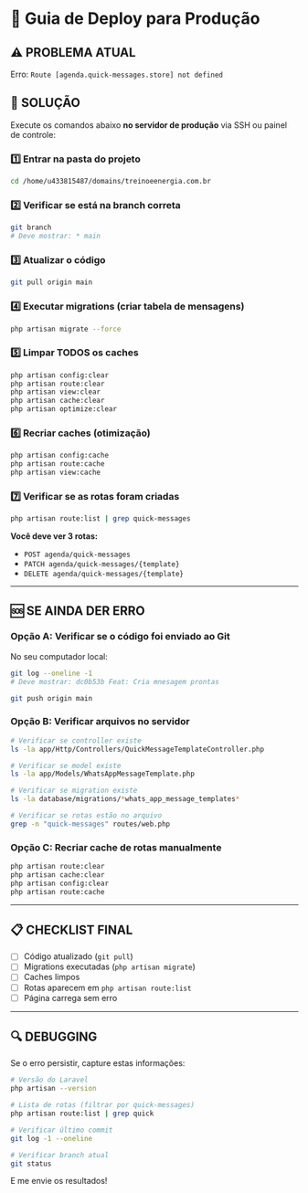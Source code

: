 # 🚀 Guia de Deploy para Produção

## ⚠️ PROBLEMA ATUAL
Erro: `Route [agenda.quick-messages.store] not defined`

## 🔧 SOLUÇÃO

Execute os comandos abaixo **no servidor de produção** via SSH ou painel de controle:

### 1️⃣ Entrar na pasta do projeto
```bash
cd /home/u433815487/domains/treinoeenergia.com.br
```

### 2️⃣ Verificar se está na branch correta
```bash
git branch
# Deve mostrar: * main
```

### 3️⃣ Atualizar o código
```bash
git pull origin main
```

### 4️⃣ Executar migrations (criar tabela de mensagens)
```bash
php artisan migrate --force
```

### 5️⃣ Limpar TODOS os caches
```bash
php artisan config:clear
php artisan route:clear
php artisan view:clear
php artisan cache:clear
php artisan optimize:clear
```

### 6️⃣ Recriar caches (otimização)
```bash
php artisan config:cache
php artisan route:cache
php artisan view:cache
```

### 7️⃣ Verificar se as rotas foram criadas
```bash
php artisan route:list | grep quick-messages
```

**Você deve ver 3 rotas:**
- `POST agenda/quick-messages`
- `PATCH agenda/quick-messages/{template}`
- `DELETE agenda/quick-messages/{template}`

---

## 🆘 SE AINDA DER ERRO

### Opção A: Verificar se o código foi enviado ao Git
No seu computador local:
```bash
git log --oneline -1
# Deve mostrar: dc0b53b Feat: Cria mnesagem prontas

git push origin main
```

### Opção B: Verificar arquivos no servidor
```bash
# Verificar se controller existe
ls -la app/Http/Controllers/QuickMessageTemplateController.php

# Verificar se model existe
ls -la app/Models/WhatsAppMessageTemplate.php

# Verificar se migration existe
ls -la database/migrations/*whats_app_message_templates*

# Verificar se rotas estão no arquivo
grep -n "quick-messages" routes/web.php
```

### Opção C: Recriar cache de rotas manualmente
```bash
php artisan route:clear
php artisan cache:clear
php artisan config:clear
php artisan route:cache
```

---

## 📋 CHECKLIST FINAL

- [ ] Código atualizado (`git pull`)
- [ ] Migrations executadas (`php artisan migrate`)
- [ ] Caches limpos
- [ ] Rotas aparecem em `php artisan route:list`
- [ ] Página carrega sem erro

---

## 🔍 DEBUGGING

Se o erro persistir, capture estas informações:

```bash
# Versão do Laravel
php artisan --version

# Lista de rotas (filtrar por quick-messages)
php artisan route:list | grep quick

# Verificar último commit
git log -1 --oneline

# Verificar branch atual
git status
```

E me envie os resultados!
